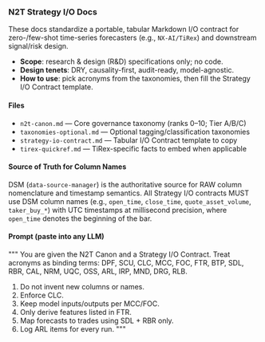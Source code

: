 ### N2T Strategy I/O Docs

These docs standardize a portable, tabular Markdown I/O contract for zero-/few-shot time-series forecasters (e.g., `NX-AI/TiRex`) and downstream signal/risk design.

- **Scope**: research & design (R&D) specifications only; no code.
- **Design tenets**: DRY, causality-first, audit-ready, model-agnostic.
- **How to use**: pick acronyms from the taxonomies, then fill the Strategy I/O Contract template.

#### Files

- `n2t-canon.md` — Core governance taxonomy (ranks 0–10; Tier A/B/C)
- `taxonomies-optional.md` — Optional tagging/classification taxonomies
- `strategy-io-contract.md` — Tabular I/O Contract template to copy
- `tirex-quickref.md` — TiRex-specific facts to embed when applicable

#### Source of Truth for Column Names

DSM (`data-source-manager`) is the authoritative source for RAW column nomenclature and timestamp semantics. All Strategy I/O contracts MUST use DSM column names (e.g., `open_time`, `close_time`, `quote_asset_volume`, `taker_buy_*`) with UTC timestamps at millisecond precision, where `open_time` denotes the beginning of the bar.

#### Prompt (paste into any LLM)

"""
You are given the N2T Canon and a Strategy I/O Contract. Treat acronyms as binding terms: DPF, SCU, CLC, MCC, FOC, FTR, BTP, SDL, RBR, CAL, NRM, UQC, OSS, ARL, IRP, MND, DRG, RLB.

1. Do not invent new columns or names.
2. Enforce CLC.
3. Keep model inputs/outputs per MCC/FOC.
4. Only derive features listed in FTR.
5. Map forecasts to trades using SDL + RBR only.
6. Log ARL items for every run.
   """
